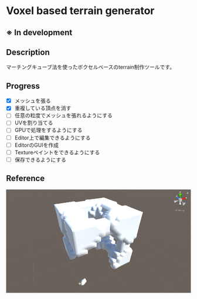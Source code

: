 # Voxel based terrain generator

## ※ In development

## Description
マーチングキューブ法を使ったボクセルベースのterrain制作ツールです。
  
## Progress
- [x] メッシュを張る
- [x] 重複している頂点を消す
- [ ] 任意の粒度でメッシュを張れるようにする
- [ ] UVを割り当てる
- [ ] GPUで処理をするようにする
- [ ] Editor上で編集できるようにする
- [ ] EditorのGUIを作成
- [ ] Textureペイントをできるようにする
- [ ] 保存できるようにする

## Reference
![](ScreenShot.png)
